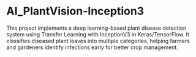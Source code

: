 # AI_PlantVision-Inception3
This project implements a deep learning-based plant disease detection system using Transfer Learning with InceptionV3 in Keras/TensorFlow. It classifies diseased plant leaves into multiple categories, helping farmers and gardeners identify infections early for better crop management.
